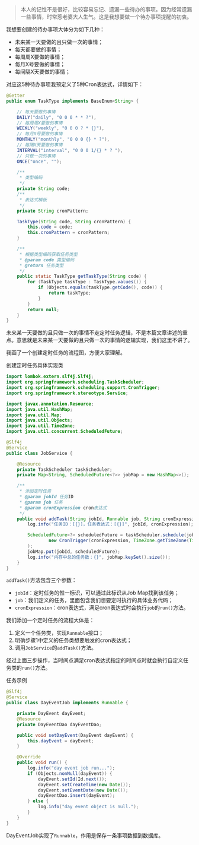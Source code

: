 
> 本人的记性不是很好，比较容易忘记、遗漏一些待办的事项。因为经常遗漏一些事情，时常惹老婆大人生气。这是我想要做一个待办事项提醒的初衷。

我想要创建的待办事项大体分为如下几种：

- 未来某一天要做的且只做一次的事情；
- 每天都要做的事情；
- 每周周X要做的事情；
- 每月X号要做的事情；
- 每间隔X天要做的事情；

对应这5种待办事项我预定义了5种Cron表达式，详情如下：

```java
@Getter
public enum TaskType implements BaseEnum<String> {

    // 每天要做的事情
    DAILY("daily", "0 0 0 * * ?"),
    // 每周周X要做的事情
    WEEKLY("weekly", "0 0 0 ? * {}"),
    // 每月X号要做的事情
    MONTHLY("monthly", "0 0 0 {} * ?"),
    // 每隔X天要做的事情
    INTERVAL("interval", "0 0 0 1/{} * ? "),
    // 只做一次的事情
    ONCE("once", "");

    /**
     * 类型编码
     */
    private String code;
    /**
     * 表达式模板
     */
    private String cronPattern;

    TaskType(String code, String cronPattern) {
        this.code = code;
        this.cronPattern = cronPattern;
    }

    /**
     * 根据类型编码获取任务类型
     * @param code 类型编码
     * @return 任务类型
     */
    public static TaskType getTaskType(String code) {
        for (TaskType taskType : TaskType.values()) {
            if (Objects.equals(taskType.getCode(), code)) {
                return taskType;
            }
        }
        return null;
    }
}
```

未来某一天要做的且只做一次的事情不走定时任务逻辑，不是本篇文章讲述的重点。意思就是未来某一天要做的且只做一次的事情的逻辑实现，我们这里不讲了。

我画了一个创建定时任务的流程图，方便大家理解。

创建定时任务具体实现类

```java
import lombok.extern.slf4j.Slf4j;
import org.springframework.scheduling.TaskScheduler;
import org.springframework.scheduling.support.CronTrigger;
import org.springframework.stereotype.Service;

import javax.annotation.Resource;
import java.util.HashMap;
import java.util.Map;
import java.util.Objects;
import java.util.TimeZone;
import java.util.concurrent.ScheduledFuture;

@Slf4j
@Service
public class JobService {

    @Resource
    private TaskScheduler taskScheduler;
    private Map<String, ScheduledFuture<?>> jobMap = new HashMap<>();

    /**
     * 添加定时任务
     * @param jobId 任务ID
     * @param job 任务
     * @param cronExpression cron表达式
     */
    public void addTask(String jobId, Runnable job, String cronExpression) {
        log.info("任务ID：[{}]，任务表达式：[{}]", jobId, cronExpression);

        ScheduledFuture<?> scheduledFuture = taskScheduler.schedule(job,
                new CronTrigger(cronExpression, TimeZone.getTimeZone(TimeZone.getDefault().getID()))
        );
        jobMap.put(jobId, scheduledFuture);
        log.info("内存中总的任务数：{}", jobMap.keySet().size());
    }
}
```

`addTask()`方法包含三个参数：

- `jobId`：定时任务的惟一标识，可以通过此标识从Job Map找到该任务；
- `job`：我们定义的任务，里面包含我们想要定时执行的具体业务代码；
- `cronExpression`：cron表达式，满足cron表达式时会执行`job`的`run()`方法。

我们添加一个定时任务的流程大体是：

1. 定义一个任务类，实现`Runnable`接口；
2. 明确步骤1中定义的任务类想要触发的cron表达式；
3. 调用`JobService`的`addTask()`方法。

经过上面三步操作，当时间点满足cron表达式指定的时间点时就会执行自定义任务类的`run()`方法。

任务示例

```java
@Slf4j
@Service
public class DayEventJob implements Runnable {

    private DayEvent dayEvent;
    @Resource
    private DayEventDao dayEventDao;

    public void setDayEvent(DayEvent dayEvent) {
        this.dayEvent = dayEvent;
    }

    @Override
    public void run() {
        log.info("day event job run...");
        if (Objects.nonNull(dayEvent)) {
            dayEvent.setId(Id.next());
            dayEvent.setCreateTime(new Date());
            dayEvent.setEventDate(new Date());
            dayEventDao.insert(dayEvent);
        } else {
            log.info("day event object is null.");
        }
    }
}
```

DayEventJob实现了`Runnable`，作用是保存一条事项数据到数据库。







